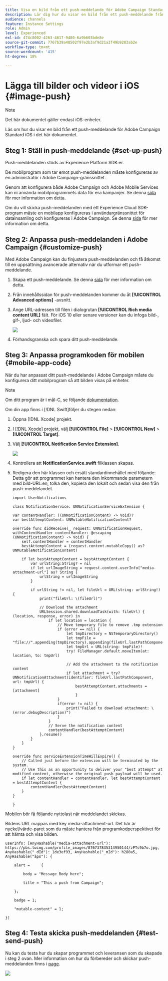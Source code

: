 ```yaml
---
title: Visa en bild från ett push-meddelande för Adobe Campaign Standard
description: Lär dig hur du visar en bild från ett push-meddelande från Adobe Campaign på en iOS-enhet
audience: channels
feature: Instance Settings
role: Admin
level: Experienced
exl-id: 474c8002-4263-4617-9480-6a9b603bde8e
source-git-commit: 7767b39a48502f97e2b3af9d21a3f49b9283ab2e
workflow-type: tm+mt
source-wordcount: '415'
ht-degree: 18%

---
```


# Lägga till bilder och videor i iOS {#image-push}

>[!NOTE]
>
>Det här dokumentet gäller endast iOS-enheter.

Läs om hur du visar en bild från ett push-meddelande för Adobe Campaign Standard iOS i det här dokumentet.

## Steg 1: Ställ in push-meddelande {#set-up-push}

Push-meddelanden stöds av Experience Platform SDK:er.

De mobilprogram som tar emot push-meddelanden måste konfigureras av en administratör i Adobe Campaign-gränssnittet.

Genom att konfigurera både Adobe Campaign och Adobe Mobile Services kan ni använda mobilprogrammets data för era kampanjer. Se denna [sida](../../administration/using/configuring-a-mobile-application.md) för mer information om detta.

Om du vill skicka push-meddelanden med ett Experience Cloud SDK-program måste en mobilapp konfigureras i användargränssnittet för datainsamling och konfigureras i Adobe Campaign. Se denna [sida](../../administration/using/configuring-a-mobile-application.md#channel-specific-config) för mer information om detta.

## Steg 2: Anpassa push-meddelanden i Adobe Campaign {#customize-push}

Med Adobe Campaign kan du finjustera push-meddelanden och få åtkomst till en uppsättning avancerade alternativ när du utformar ett push-meddelande.

1. Skapa ett push-meddelande. Se denna [sida](../../channels/using/preparing-and-sending-a-push-notification.md) för mer information om detta.

1. Från innehållssidan för push-meddelanden kommer du åt **[!UICONTROL Advanced options]** -avsnitt.

1. Ange URL-adressen till filen i dialogrutan **[!UICONTROL Rich media content URL]** fält.
För iOS 10 eller senare versioner kan du infoga bild-, gif-, ljud- och videofiler.

   ![](assets/push_notif_advanced_6.png)

1. Förhandsgranska och spara ditt push-meddelande.

## Steg 3: Anpassa programkoden för mobilen {#mobile-app-code}

När du har anpassat ditt push-meddelande i Adobe Campaign måste du konfigurera ditt mobilprogram så att bilden visas på enheter.

>[!NOTE]
>
>Om ditt program är i mål-C, se följande [dokumentation](https://experienceleague.adobe.com/docs/mobile-services/ios/messaging-ios/push-messaging/c-set-up-rich-push-notif-ios.html).

Om din app finns i [!DNL Swift]följer du stegen nedan:

1. Öppna [!DNL Xcode] projekt.

1. I [!DNL Xcode] projekt, välj **[!UICONTROL File]** > **[!UICONTROL New]** > **[!UICONTROL Target]**.

1. Välj **[!UICONTROL Notification Service Extension]**.

   ![](assets/push_notif_advanced_12.png)

1. Kontrollera att **NotificationService.swift** filklassen skapas.

1. Redigera den här klassen och ersätt standardinnehållet med följande:
Detta gör att programmet kan hantera den inkommande parametern med bild-URL:en, tolka den, kopiera den lokalt och sedan visa den från push-meddelandet.

   ```
   import UserNotifications
   
   class NotificationService: UNNotificationServiceExtension {
   
   var contentHandler: ((UNNotificationContent) -> Void)?
   var bestAttemptContent: UNMutableNotificationContent?
   
   override func didReceive(_ request: UNNotificationRequest, withContentHandler contentHandler: @escaping (UNNotificationContent) -> Void) {
       self.contentHandler = contentHandler
       bestAttemptContent = (request.content.mutableCopy() as? UNMutableNotificationContent)
   
       if let bestAttemptContent = bestAttemptContent {
           var urlString:String? = nil
           if let urlImageString = request.content.userInfo["media-attachment-url"] as? String {
               urlString = urlImageString
           }
   
           if urlString != nil, let fileUrl = URL(string: urlString!) {
               print("fileUrl: \(fileUrl)")
   
               // Download the attachment
               URLSession.shared.downloadTask(with: fileUrl) { (location, response, error) in
                   if let location = location {
                       // Move temporary file to remove .tmp extension
                       if (error == nil) {
                           let tmpDirectory = NSTemporaryDirectory()
                           let tmpFile = "file://".appending(tmpDirectory).appending(fileUrl.lastPathComponent)
                           let tmpUrl = URL(string: tmpFile)!
                           try! FileManager.default.moveItem(at: location, to: tmpUrl)
   
                           // Add the attachment to the notification content
                           if let attachment = try? UNNotificationAttachment(identifier: fileUrl.lastPathComponent, url: tmpUrl) {
                               bestAttemptContent.attachments = [attachment]
                               }
                       }
                       if(error != nil) {
                           print("Failed to download attachment: \(error.debugDescription)")
                       }
                   }
                   // Serve the notification content
                   contentHandler(bestAttemptContent)
               }.resume()
           }
       }
   }
   
   override func serviceExtensionTimeWillExpire() {
       // Called just before the extension will be terminated by the system.
       // Use this as an opportunity to deliver your "best attempt" at modified content, otherwise the original push payload will be used.
       if let contentHandler = contentHandler, let bestAttemptContent = bestAttemptContent {
           contentHandler(bestAttemptContent)
       }
   }
   
   }
   ```

Mobilen bör få följande nyttolast när meddelandet skickas.

Bildens URL mappas med key media-attachment-url. Det här är nyckel/värde-paret som du måste hantera från programkodperspektivet för att hämta och visa bilden.

```
userInfo: [AnyHashable("media-attachment-url"): https://pbs.twimg.com/profile_images/876737835314950144/zPTs9b7o.jpg, AnyHashable("_dId"): 1de3ef93, AnyHashable("_mId"): h280a5, AnyHashable("aps"): {
 
    alert =     {
 
        body = "Message Body here";
 
        title = "This a push from Campaign";
 
    };
 
    badge = 1;
 
    "mutable-content" = 1;
 
}]
```

## Steg 4: Testa skicka push-meddelanden {#test-send-push}

Nu kan du testa hur du skapar programmet och leveransen som du skapade i steg 2 ovan. Mer information om hur du förbereder och skickar push-meddelanden finns i [page](../../channels/using/preparing-and-sending-a-push-notification.md).

![](assets/push_notif_advanced_34.png)

